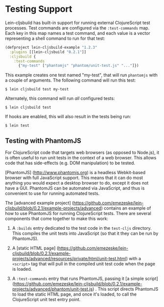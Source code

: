 # Testing Support

Lein-cljsbuild has built-in support for running external ClojureScript test processes.
Test commands are configured via the `:test-commands` map.  Each key in this map names
a test command, and each value is a vector representing a shell command to run for that
test:

```clj
(defproject lein-cljsbuild-example "1.2.3"
  :plugins [[lein-cljsbuild "0.2.1"]]
  :cljsbuild {
    :test-commands
      {"my-test" ["phantomjs" "phantom/unit-test.js" "..."]})
```

This example creates one test named "my-test", that will run `phantomjs` with a couple
of arguments.  The following command will run this test:

    $ lein cljsbuild test my-test

Alternately, this command will run *all* configured tests:

    $ lein cljsbuild test

If hooks are enabled, this will also result in the tests being run:

    $ lein test

## Testing with PhantomJS

For ClojureScript code that targets web browsers (as opposed to Node.js), it is often
useful to run unit tests in the context of a web browser.  This allows code that has
side-effects (e.g. DOM manipulation) to be tested.

[PhantomJS] (http://www.phantomjs.org) is a headless Webkit-based browser with full
JavaScript support.  This means that it can do most anything you would expect a desktop
browser to do, except it does not have a GUI.  PhantomJS can be automated via JavaScript,
and thus is convenient to use for running automated tests.

The
[advanced example project] (https://github.com/emezeske/lein-cljsbuild/blob/0.2.1/example-projects/advanced)
contains an example of how to use PhantomJS for running ClojureScript tests.  There are several
components that come together to make this work:

1. A `:builds` entry dedicated to the test code in the `test-cljs` directory.  This compiles
the unit tests into JavaScript (so that it they can be run by PhantomJS).

2. A
[static HTML page] (https://github.com/emezeske/lein-cljsbuild/blob/0.2.1/example-projects/advanced/resources/private/html/unit-test.html)
with a `<script>` tag that will pull in the compiled unit test code when the page is loaded.

3. A `:test-commands` entry that runs PhantomJS, passing it
[a simple script] (https://github.com/emezeske/lein-cljsbuild/blob/0.2.1/example-projects/advanced/phantom/unit-test.js)
.  This script directs PhantomJS to load the static HTML page, and once it's loaded,
to call the ClojureScript unit test entry point.
